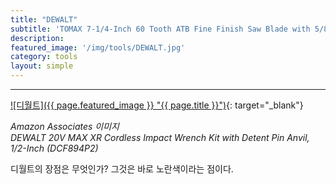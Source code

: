 ```yaml
---
title: "DEWALT"
subtitle: 'TOMAX 7-1/4-Inch 60 Tooth ATB Fine Finish Saw Blade with 5/8-Inch DMK Arbor'
description:
featured_image: '/img/tools/DEWALT.jpg'
category: tools
layout: simple
---
```


***

[![디월트]({{ page.featured_image }} "{{ page.title }}")](https://amzn.to/3cnY6Fu){: target="_blank"}

*Amazon Associates 이미지*<br>
*DEWALT 20V MAX XR Cordless Impact Wrench Kit with Detent Pin Anvil, 1/2-Inch (DCF894P2)*

디월트의 장점은 무엇인가? 그것은 바로 노란색이라는 점이다.
